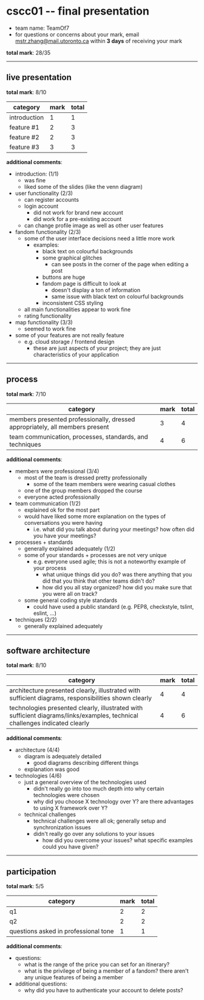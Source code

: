 # cscc01 -- final presentation

- team name: TeamOf7
- for questions or concerns about your mark, email mstr.zhang@mail.utoronto.ca within **3 days** of receiving your mark

**total mark**: 28/35

---

## live presentation

**total mark**: 8/10

|category|mark|total|
|---|---|---|
|introduction|1|1|
|feature #1|2|3|
|feature #2|2|3|
|feature #3|3|3|

**additional comments**:

- introduction:                                                                             (1/1)
    - was fine
    - liked some of the slides (like the venn diagram)
- user functionality                                                                        (2/3)
    - can register accounts
    - login account
        - did not work for brand new account
        - did work for a pre-existing account
    - can change profile image as well as other user features
- fandom functionality                                                                      (2/3)
    - some of the user interface decisions need a little more work
        - examples:
            - black text on colourful backgrounds
            - some graphical glitches
                - can see posts in the corner of the page when editing a post
            - buttons are huge
            - fandom page is difficult to look at
                - doesn't display a ton of information
                - same issue with black text on colourful backgrounds
            - inconsistent CSS styling
    - all main functionalities appear to work fine
    - rating functionality
- map functionality                                                                         (3/3)
    - seemed to work fine
- some of your features are not really feature
    - e.g. cloud storage / frontend design
        - these are just aspects of your project; they are just characteristics of your application

---

## process

**total mark**: 7/10

|category|mark|total|
|---|---|---|
|members presented professionally, dressed appropriately, all members present|3|4|
|team communication, processes, standards, and techniques|4|6|

**additional comments**:

- members were professional                                                                 (3/4)
    - most of the team is dressed pretty professionally
        - some of the team members were wearing casual clothes
    - one of the group members dropped the course
    - everyone acted professionally
- team communication                                                                        (1/2)
    - explained ok for the most part
    - would have liked some more explanation on the types of conversations you were having
        - i.e. what did you talk about during your meetings? how often did you have your meetings?
- processes + standards
    - generally explained adequately                                                        (1/2)
    - some of your standards + processes are not very unique
        - e.g. everyone used agile; this is not a noteworthy example of your process
            - what unique things did you do? was there anything that you did that you think that other teams didn't do?
            - how did you all stay organized? how did you make sure that you were all on track?
    - some general coding style standards
        - could have used a public standard (e.g. PEP8, checkstyle, tslint, eslint, ...)
- techniques                                                                                (2/2)
    - generally explained adequately

---

## software architecture

**total mark**: 8/10

|category|mark|total|
|---|---|---|
|architecture presented clearly, illustrated with sufficient diagrams, responsibilities shown clearly|4|4|
|technologies presented clearly, illustrated with sufficient diagrams/links/examples, technical challenges indicated clearly|4|6|

**additional comments**:

- architecture                                                                              (4/4)
    - diagram is adequately detailed
        - good diagrams describing different things
    - explanation was good
- technologies                                                                              (4/6)
    - just a general overview of the technologies used
        - didn't really go into too much depth into why certain technologies were chosen
        - why did you choose X technology over Y? are there advantages to using X framework over Y?
    - technical challenges
        - technical challenges were all ok; generally setup and synchronization issues
        - didn't really go over any solutions to your issues
            - how did you overcome your issues? what specific examples could you have given?

---

## participation

**total mark**: 5/5

|category|mark|total|
|---|---|---|
|q1|2|2|
|q2|2|2|
|questions asked in professional tone|1|1|

**additional comments**:

- questions:
    - what is the range of the price you can set for an itinerary?
    - what is the privilege of being a member of a fandom? there aren't any unique features of being a member
- additional questions:
    - why did you have to authenticate your account to delete posts?
